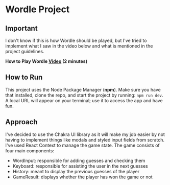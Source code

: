 # Wordle Project

## Important

I don't know if this is how Wordle should be played, but I've tried to implement what I saw in the
video below and what is mentioned in the project guidelines.

**How to Play Wordle [Video](https://www.youtube.com/watch?v=WnWPXZ6vQB8) (2 minutes)**

## How to Run

This project uses the Node Package Manager (**npm**). Make sure you have that installed, clone the repo, and start the project by running: `npm run dev`. A local URL will appear on your terminal; use it to access the app and have fun.

## Approach

I've decided to use the Chakra UI library as it will make my job easier by not having to implement things like modals and styled input fields from scratch. I've used React Context to manage the game state. The game consists of four main components:

- WordInput: responsible for adding guesses and checking them
- Keyboard: responsible for assisting the user in the next guesses
- History: meant to display the previous guesses of the player
- GameResult: displays whether the player has won the game or not
